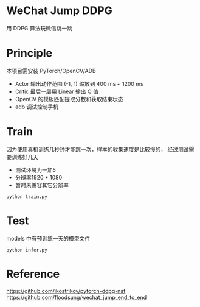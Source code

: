 # WeChat Jump DDPG
用 DDPG 算法玩微信跳一跳

# Principle
本项目需安装 PyTorch/OpenCV/ADB

* Actor 输出动作范围 (-1, 1) 缩放到 400 ms ~ 1200 ms
* Critic 最后一层用 Linear 输出 Q 值
* OpenCV 的模板匹配提取分数和获取结束状态
* adb 调试控制手机

# Train
因为使用真机训练几秒钟才能跳一次，样本的收集速度是比较慢的，
经过测试需要训练好几天

* 测试环境为一加5
* 分辨率1920 * 1080
* 暂时未兼容其它分辨率
```
python train.py
```

# Test
models 中有预训练一天的模型文件

```
python infer.py
```

# Reference
https://github.com/ikostrikov/pytorch-ddpg-naf
https://github.com/floodsung/wechat_jump_end_to_end

